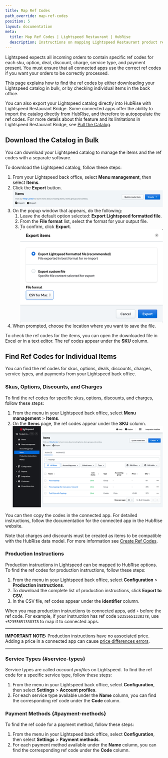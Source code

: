 ```yaml
---
title: Map Ref Codes
path_override: map-ref-codes
position: 5
layout: documentation
meta:
  title: Map Ref Codes | Lightspeed Restaurant | HubRise
  description: Instructions on mapping Lightspeed Restaurant product ref codes with other apps after connecting your EPOS with HubRise. Connect apps and synchronise your data.
---
```


Lightspeed expects all incoming orders to contain specific ref codes for each sku, option, deal, discount, charge, service type, and payment present. You must ensure that all connected apps use the correct ref codes if you want your orders to be correctly processed.

This page explains how to find the ref codes by either downloading your Lightspeed catalog in bulk, or by checking individual items in the back office.

You can also export your Lightspeed catalog directly into HubRise with Lightspeed Restaurant Bridge.
Some connected apps offer the ability to import the catalog directly from HubRise, and therefore to autopopulate the ref codes.
For more details about this feature and its limitations in Lightspeed Restaurant Bridge, see [Pull the Catalog](/apps/lightspeed-restaurant/pull-catalog).

## Download the Catalog in Bulk

You can download your Lightspeed catalog to manage the items and the ref codes with a separate software.

To download the Lightspeed catalog, follow these steps:

1. From your Lightspeed back office, select **Menu management**, then select **Items**.
1. Click the **Export** button.
   ![Export button in the items page of the Lightspeed back office](./images/006-2x-lightspeed-export-items.png)
1. On the popup window that appears, do the following:
   1. Leave the default option selected: **Export Lightspeed formatted file**.
   1. From the **File format** list, select the format for your output file. 
   1. To confirm, click **Export**.
   ![Choosing the operating system when exporting the catalog in Lightspeed](./images/007-2x-lightspeed-export-choice.png)
1. When prompted, choose the location where you want to save the file.

To check the ref codes for the items, you can open the downloaded file in Excel or in a text editor.
The ref codes appear under the **SKU** column.

## Find Ref Codes for Individual Items

You can find the ref codes for skus, options, deals, discounts, charges, service types, and payments from your Lightspeed back office.

### Skus, Options, Discounts, and Charges

To find the ref codes for specific skus, options, discounts, and charges, follow these steps:

1. From the menu in your Lightspeed back office, select **Menu management** > **Items**.
1. On the **Items** page, the ref codes appear under the **SKU** column.
   ![](./images/009-2x-lightspeed-skus-options-codes.png)

You can then copy the codes in the connected app. For detailed instructions, follow the documentation for the connected app in the HubRise website.

Note that charges and discounts must be created as items to be compatible with the HubRise data model. For more information see [Create Ref Codes](/apps/lightspeed-restaurant/faqs/create-ref-codes).

### Production Instructions

Production instructions in Lightspeed can be mapped to HubRise options. To find the ref codes for production instructions, follow these steps:

1. From the menu in your Lightspeed back office, select **Configuration** > **Production instructions**.
2. To download the complete list of production instructions, click **Export to CSV**.
3. In the CSV file, ref codes appear under the **identifier** column.

When you map production instructions to connected apps, add `+` before the ref code. For example, if your instruction has ref code `52355651338378`, use `+52355651338378` to map it to connected apps.

---

**IMPORTANT NOTE:** Production instructions have no associated price. Adding a price in a connected app can cause [price differences errors](/apps/lightspeed-restaurant/troubleshooting/price-differences-errors).

---

### Service Types {#service-types}

Service types are called _account profiles_ on Lightspeed. To find the ref code for a specific service type, follow these steps:

1. From the menu in your Lightspeed back office, select **Configuration**, then select **Settings** > **Account profiles**.
1. For each service type available under the **Name** column, you can find the corresponding ref code under the **Code** column.

### Payment Methods {#payment-methods}

To find the ref code for a payment method, follow these steps:

1. From the menu in your Lightspeed back office, select **Configuration**, then select **Settings** > **Payment methods**.
1. For each payment method available under the **Name** column, you can find the corresponding ref code under the **Code** column.
